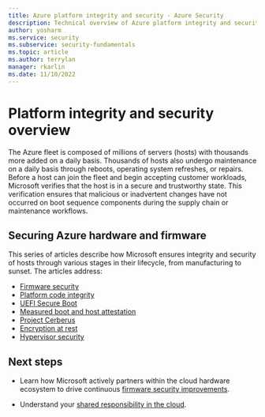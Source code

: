 ```yaml
---
title: Azure platform integrity and security - Azure Security
description: Technical overview of Azure platform integrity and security.
author: yosharm
ms.service: security
ms.subservice: security-fundamentals
ms.topic: article
ms.author: terrylan
manager: rkarlin
ms.date: 11/10/2022
---
```


# Platform integrity and security overview
The Azure fleet is composed of millions of servers (hosts) with thousands more added on a daily basis. Thousands of hosts also undergo maintenance on a daily basis through reboots, operating system refreshes, or repairs. Before a host can join the fleet and begin accepting customer workloads, Microsoft verifies that the host is in a secure and trustworthy state. This verification ensures that malicious or inadvertent changes have not occurred on boot sequence components during the supply chain or maintenance workflows.

## Securing Azure hardware and firmware
This series of articles describe how Microsoft ensures integrity and security of hosts through various stages in their lifecycle, from manufacturing to sunset. The articles address:
 
- [Firmware security](firmware.md)
- [Platform code integrity](code-integrity.md)
- [UEFI Secure Boot](secure-boot.md)
- [Measured boot and host attestation](measured-boot-host-attestation.md)
- [Project Cerberus](project-cerberus.md)
- [Encryption at rest](encryption-atrest.md)
- [Hypervisor security](hypervisor.md)
 
## Next steps

- Learn how Microsoft actively partners within the cloud hardware ecosystem to drive continuous [firmware security improvements](firmware.md).

- Understand your [shared responsibility in the cloud](shared-responsibility.md).